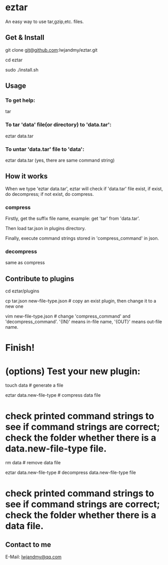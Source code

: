 # eztar
An easy way to use tar,gzip,etc. files.


## Get & Install
git clone git@github.com:lwjandmy/eztar.git

cd eztar

sudo ./install.sh


## Usage
### To get help:

tar

### To tar 'data' file(or directory) to 'data.tar':

eztar data.tar

### To untar 'data.tar' file to 'data':

eztar data.tar  (yes, there are same command string)


## How it works
When we type 'eztar data.tar', eztar will check if 'data.tar' file exist, if exist, do decompress; if not exist, do compress. 
### compress
Firstly, get the suffix file name, example: get 'tar' from 'data.tar'.

Then load tar.json in plugins directory.

Finally, execute command strings stored in 'compress_command' in json.
### decompress
same as compress


## Contribute to plugins
cd eztar/plugins

cp tar.json new-file-type.json  # copy an exist plugin, then change it to a new one

vim new-file-type.json  # change 'compress_command' and 'decompress_command'. '{IN}' means in-file name, '{OUT}' means out-file name.

 # Finish!

 # (options) Test your new plugin:

touch data  # generate a file

eztar data.new-file-type  # compress data file

 # check printed command strings to see if command strings are correct; check the folder whether there is a data.new-file-type file.

rm data  # remove data file

eztar data.new-file-type  # decompress data.new-file-type file

 # check printed command strings to see if command strings are correct; check the folder whether there is a data file.


## Contact to me
E-Mail: lwjandmy@qq.com

